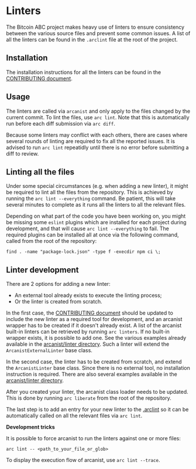Linters
=======

The Bitcoin ABC project makes heavy use of linters to ensure consistency between
the various source files and prevent some common issues. A list of all the
linters can be found in the `.arclint` file at the root of the project.

Installation
------------

The installation instructions for all the linters can be found in the
[CONTRIBUTING document](/CONTRIBUTING.md).

Usage
-----

The linters are called via `arcanist` and only apply to the files changed by the
current commit. To lint the files, use `arc lint`. Note that this is
automatically run before each diff submission via `arc diff`.

Because some linters may conflict with each others, there are cases where
several rounds of linting are required to fix all the reported issues. It is
advised to run `arc lint` repeatidly until there is no error before submitting a
diff to review.

Linting all the files
---------------------

Under some special circumstances (e.g. when adding a new linter), it might be
required to lint all the files from the repository. This is achieved by running
the `arc lint --everything` command. Be patient, this will take several minutes
to complete as it runs all the linters to all the relevant files.

Depending on what part of the code you have been working on, you might be
missing some `eslint` plugins which are installed for each project during
development, and that will cause `arc lint --everything` to fail. The required
plugins can be installed all at once via the following command, called from the
root of the repository:

```
find . -name "package-lock.json" -type f -execdir npm ci \;
```

Linter development
------------------

There are 2 options for adding a new linter:
 - An external tool already exists to execute the linting process;
 - Or the linter is created from scratch.

In the first case, the [CONTRIBUTING document](/CONTRIBUTING.md) should be
updated to include the new linter as a required tool for development, and an
arcanist wrapper has to be created if it doesn't already exist. A list of the
arcanist built-in linters can be retrieved by running `arc linters`. If no
built-in wrapper exists, it is possible to add one. See the various examples
already available in the [arcanist/linter directory](/arcanist/linter/). Such a
linter will extend the `ArcanistExternalLinter` base class.

In the second case, the linter has to be created from scratch, and extend the
`ArcanistLinter` base class. Since there is no external tool, no installation
instruction is required. There are also several examples available in the
[arcanist/linter directory](/arcanist/linter/).

After you created your linter, the arcanist class loader needs to be updated.
This is done by running `arc liberate` from the root of the repository.

The last step is to add an entry for your new linter to the
[.arclint](/.arclint) so it can be automatically called on all the relevant
files via `arc lint`.

**Development tricks**

It is possible to force arcanist to run the linters against one or more files:

```
arc lint -- <path_to_your_file_or_glob>
```

To display the execution flow of arcanist, use `arc lint --trace`.

